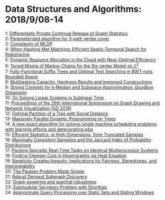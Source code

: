 # Data Structures and Algorithms: 2018/9/08-14  
1: [Differentially Private Continual Release of Graph Statistics](https://doi.org/10.48550/arXiv.1809.02575)  
2: [Parameterized algorithm for 3-path vertex cover](https://doi.org/10.48550/arXiv.1809.02636)  
3: [Complexity of MLDP](https://doi.org/10.48550/arXiv.1809.02656)  
4: [When Hashing Met Matching: Efficient Spatio-Temporal Search for  Ridesharing](https://doi.org/10.48550/arXiv.1809.02680)  
5: [Dynamic Resource Allocation in the Cloud with Near-Optimal Efficiency](https://doi.org/10.48550/arXiv.1809.02688)  
6: [Torpid Mixing of Markov Chains for the Six-vertex Model on  $\mathbb{Z}^2$](https://doi.org/10.48550/arXiv.1809.02703)  
7: [Fully-Functional Suffix Trees and Optimal Text Searching in BWT-runs  Bounded Space](https://doi.org/10.48550/arXiv.1809.02792)  
8: [Multitasking Capacity: Hardness Results and Improved Constructions](https://doi.org/10.48550/arXiv.1809.02835)  
9: [Strong Coresets for k-Median and Subspace Approximation: Goodbye  Dimension](https://doi.org/10.48550/arXiv.1809.02961)  
10: [On Solving Linear Systems in Sublinear Time](https://doi.org/10.48550/arXiv.1809.02995)  
11: [Proceedings of the 26th International Symposium on Graph Drawing and  Network Visualization (GD 2018)](https://doi.org/10.48550/arXiv.1809.03264)  
12: [Optimal Partition of a Tree with Social Distance](https://doi.org/10.48550/arXiv.1809.03392)  
13: [Massively Parallel Dynamic Programming on Trees](https://doi.org/10.48550/arXiv.1809.03685)  
14: [A new exact algorithm for solving single machine scheduling problems  with learning effects and deteriorating jobs](https://doi.org/10.48550/arXiv.1809.03795)  
15: [Efficient Statistics, in High Dimensions, from Truncated Samples](https://doi.org/10.48550/arXiv.1809.03986)  
16: [Maximally Consistent Sampling and the Jaccard Index of Probability  Distributions](https://doi.org/10.48550/arXiv.1809.04052)  
17: [Packing Sporadic Real-Time Tasks on Identical Multiprocessor Systems](https://doi.org/10.48550/arXiv.1809.04355)  
18: [Finding Cheeger Cuts in Hypergraphs via Heat Equation](https://doi.org/10.48550/arXiv.1809.04396)  
19: [Simplicity Creates Inequity: Implications for Fairness, Stereotypes, and  Interpretability](https://doi.org/10.48550/arXiv.1809.04578)  
20: [The Paulsen Problem Made Simple](https://doi.org/10.48550/arXiv.1809.04726)  
21: [Robust Densest Subgraph Discovery](https://doi.org/10.48550/arXiv.1809.04802)  
22: [Graph powering and spectral robustness](https://doi.org/10.48550/arXiv.1809.04818)  
23: [Submodular Secretary Problem with Shortlists](https://doi.org/10.48550/arXiv.1809.05082)  
24: [Approximate Query Processing over Static Sets and Sliding Windows](https://doi.org/10.48550/arXiv.1809.05419)  
